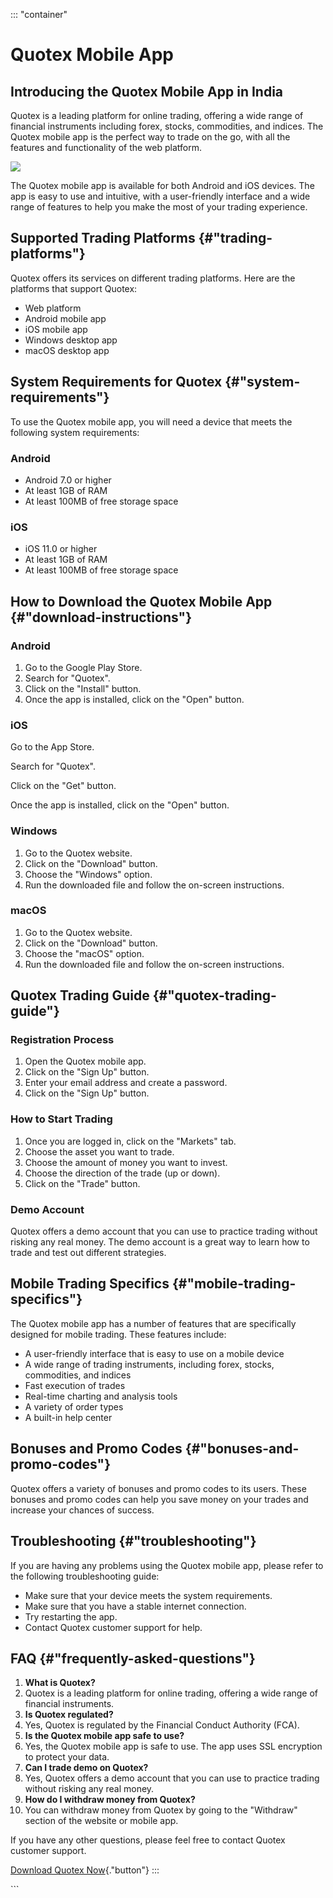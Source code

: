 ::: \"container\"
# Quotex Mobile App

## Introducing the Quotex Mobile App in India

Quotex is a leading platform for online trading, offering a wide range
of financial instruments including forex, stocks, commodities, and
indices. The Quotex mobile app is the perfect way to trade on the go,
with all the features and functionality of the web platform.

[![](https://static.quotex.io/files/5_en/300_250.jpg)](https://traff.sbs/brokerqxsignupf)

The Quotex mobile app is available for both Android and iOS devices. The
app is easy to use and intuitive, with a user-friendly interface and a
wide range of features to help you make the most of your trading
experience.

## Supported Trading Platforms {#"trading-platforms"}

Quotex offers its services on different trading platforms. Here are the
platforms that support Quotex:

-   Web platform
-   Android mobile app
-   iOS mobile app
-   Windows desktop app
-   macOS desktop app

## System Requirements for Quotex {#"system-requirements"}

To use the Quotex mobile app, you will need a device that meets the
following system requirements:

### Android

-   Android 7.0 or higher
-   At least 1GB of RAM
-   At least 100MB of free storage space

### iOS

-   iOS 11.0 or higher
-   At least 1GB of RAM
-   At least 100MB of free storage space

## How to Download the Quotex Mobile App {#"download-instructions"}

### Android

1.  Go to the Google Play Store.
2.  Search for "Quotex".
3.  Click on the "Install" button.
4.  Once the app is installed, click on the "Open" button.

### iOS

Go to the App Store.

Search for "Quotex".

Click on the "Get" button.

Once the app is installed, click on the "Open" button.

### Windows

1.  Go to the Quotex website.
2.  Click on the "Download" button.
3.  Choose the "Windows" option.
4.  Run the downloaded file and follow the on-screen instructions.

### macOS

1.  Go to the Quotex website.
2.  Click on the "Download" button.
3.  Choose the "macOS" option.
4.  Run the downloaded file and follow the on-screen instructions.

## Quotex Trading Guide {#"quotex-trading-guide"}

### Registration Process

1.  Open the Quotex mobile app.
2.  Click on the "Sign Up" button.
3.  Enter your email address and create a password.
4.  Click on the "Sign Up" button.

### How to Start Trading

1.  Once you are logged in, click on the "Markets" tab.
2.  Choose the asset you want to trade.
3.  Choose the amount of money you want to invest.
4.  Choose the direction of the trade (up or down).
5.  Click on the "Trade" button.

### Demo Account

Quotex offers a demo account that you can use to practice trading
without risking any real money. The demo account is a great way to learn
how to trade and test out different strategies.

## Mobile Trading Specifics {#"mobile-trading-specifics"}

The Quotex mobile app has a number of features that are specifically
designed for mobile trading. These features include:

-   A user-friendly interface that is easy to use on a mobile device
-   A wide range of trading instruments, including forex, stocks,
    commodities, and indices
-   Fast execution of trades
-   Real-time charting and analysis tools
-   A variety of order types
-   A built-in help center

## Bonuses and Promo Codes {#"bonuses-and-promo-codes"}

Quotex offers a variety of bonuses and promo codes to its users. These
bonuses and promo codes can help you save money on your trades and
increase your chances of success.

## Troubleshooting {#"troubleshooting"}

If you are having any problems using the Quotex mobile app, please refer
to the following troubleshooting guide:

-   Make sure that your device meets the system requirements.
-   Make sure that you have a stable internet connection.
-   Try restarting the app.
-   Contact Quotex customer support for help.

## FAQ {#"frequently-asked-questions"}

1.  **What is Quotex?**
2.  Quotex is a leading platform for online trading, offering a wide
    range of financial instruments.
3.  **Is Quotex regulated?**
4.  Yes, Quotex is regulated by the Financial Conduct Authority (FCA).
5.  **Is the Quotex mobile app safe to use?**
6.  Yes, the Quotex mobile app is safe to use. The app uses SSL
    encryption to protect your data.
7.  **Can I trade demo on Quotex?**
8.  Yes, Quotex offers a demo account that you can use to practice
    trading without risking any real money.
9.  **How do I withdraw money from Quotex?**
10. You can withdraw money from Quotex by going to the "Withdraw"
    section of the website or mobile app.

If you have any other questions, please feel free to contact Quotex
customer support.

[Download Quotex
Now](\%22https://traff.sbs/quotexonelink\%22){."button"}
:::

\`\`\`


